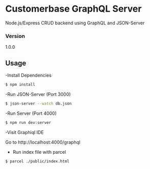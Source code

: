 # Customerbase GraphQL Server

Node.js/Express CRUD backend using GraphQL and JSON-Server

### Version
1.0.0

## Usage

-Install Dependencies

```bash
$ npm install
```

-Run JSON-Server (Port 3000)

```bash
$ json-server --watch db.json
```

-Run Server (Port 4000)

```bash
$ npm run dev:server
```

-Visit Graphiql IDE

Go to http://localhost:4000/graphql

- Run index file with parcel
```bash
$ parcel ./public/index.html
```
